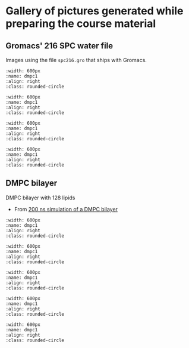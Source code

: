 # Gallery of pictures generated while preparing the course material

## Gromacs' 216 SPC water file

Images using the file `spc216.gro` that ships with Gromacs.

```{image} ./spc216-demo-1.png
:width: 600px
:name: dmpc1
:align: right
:class: rounded-circle
```

```{image} ./spc216-demo-3.png
:width: 600px
:name: dmpc1
:align: right
:class: rounded-circle
```

```{image} ./spc216-demo-5.png
:width: 600px
:name: dmpc1
:align: right
:class: rounded-circle
```

```{image} ./spc216-labels.png
:width: 600px
:name: dmpc1
:align: right
:class: rounded-circle
```


## DMPC bilayer

DMPC bilayer with 128 lipids

- From [200 ns simulation of a DMPC bilayer](http://doi.org/10.5281/zenodo.2605546)

```{image} ./dmpc128-ver1.png
:width: 600px
:name: dmpc1
:align: right
:class: rounded-circle
```

```{image} ./dmpc128-ver2.png
:width: 600px
:name: dmpc1
:align: right
:class: rounded-circle
```

```{image} ./dmpc128-ver3.png
:width: 600px
:name: dmpc1
:align: right
:class: rounded-circle
```

```{image} ./dmpc128-ver4.png
:width: 600px
:name: dmpc1
:align: right
:class: rounded-circle
```

```{image} ./dmpc128-ver5.png
:width: 600px
:name: dmpc1
:align: right
:class: rounded-circle
```
